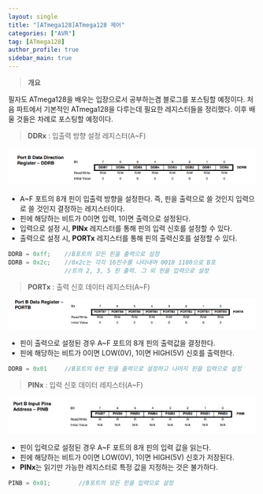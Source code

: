 ```yaml
---
layout: single
title: "[ATmega128]ATmega128 제어"
categories: ["AVR"]
tag: [ATmega128]
author_profile: true
sidebar_main: true
---
```


> **개요**

필자도 ATmega128을 배우는 입장으로서 공부하는겸 블로그를 포스팅할 예정이다. 처음 파트에서 기본적인 ATmega128을 다루는데 필요한 레지스터들을 정리했다. 이후 배울 것들은 차례로 포스팅할 예정이다.

> **DDRx** : 입출력 방향 설정 레지스터(A~F)

![BLOG](https://github.com/JiJinWoo/JiJinWoo.github.io/blob/master/assets/images/blog/DDRB.PNG?raw=true)
* A~F 포트의 8개 핀이 입출력 방향을 설정한다. 즉, 핀을 출력으로 쓸 것인지 입력으로 쓸 것인지 결정하는 레지스터이다.
* 핀에 해당하는 비트가 0이면 입력, 1이면 출력으로 설정된다.
* 입력으로 설정 시, **PINx** 레지스터를 통해 핀의 입력 신호를 설정할 수 있다.
* 출력으로 설정 시, **PORTx** 레지스터를 통해 핀의 출력신호를 설정할 수 있다. 
```cpp
DDRB = 0xff;	//B포트의 모든 핀을 출력으로 설정
DDRB = 0x2c;	//0x2c는 각각 16진수를 나타내며 0010 1100으로 B포
				//트의 2, 3, 5 핀 출력. 그 외 핀을 입력으로 설정
```

> **PORTx** : 출력 신호 데이터 레지스터(A~F)

![blog](https://github.com/JiJinWoo/JiJinWoo.github.io/blob/master/assets/images/blog/PORTB.PNG?raw=true)
* 핀이 출력으로 설정된 경우 A~F 포트의 8개 핀의 출력값을 결정한다.
* 핀에 해당하는 비트가 0이면 LOW(0V), 1이면 HIGH(5V) 신호를 출력한다.
```cpp
DDRB = 0x01		//B포트의 0번 핀을 출력으로 설정하고 나머지 핀을 입력으로 설정
```

> **PINx** : 입력 신호 데이터 레지스터(A~F)

![blog](https://github.com/JiJinWoo/JiJinWoo.github.io/blob/master/assets/images/blog/PINB.PNG?raw=true)
* 핀이 입력으로 설정된 경우 A~F 포트의 8개 핀의 입력 값을 읽는다.
* 핀에 해당하는 비트가 0이면 LOW(0V), 1이면 HIGH(5V) 신호가 저장된다.
* **PINx**는 읽기만 가능한 레지스터로 특정 값을 지정하는 것은 불가하다.
```cpp
PINB = 0x01;		//B포트의 모든 핀을 입력으로 설정
```